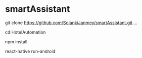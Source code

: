 # smartAssistant


git clone https://github.com/SolankiJanmey/smartAssistant.git....

cd HotelAutomation 

npm install

react-native run-android